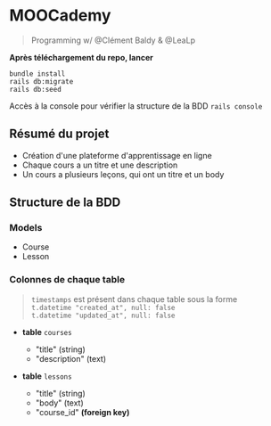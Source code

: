 # MOOCademy

> Programming w/ @Clément Baldy & @LeaLp

**Après téléchargement du repo, lancer**

```bundle install```  
```rails db:migrate```  
```rails db:seed```  

Accès à la console pour vérifier la structure de la BDD
```rails console```


## Résumé du projet
- Création d'une plateforme d'apprentissage en ligne
- Chaque cours a un titre et une description
- Un cours a plusieurs leçons, qui ont un titre et un body

## Structure de la BDD

### Models 
- Course
- Lesson

### Colonnes de chaque table
> ```timestamps``` est présent dans chaque table sous la forme  
> ```t.datetime "created_at", null: false```  
> ```t.datetime "updated_at", null: false```   

* **table** ```courses```
    * "title" (string)
    * "description" (text)


* **table** ```lessons```
    * "title" (string)
    * "body" (text)
    * "course_id" **(foreign key)**


